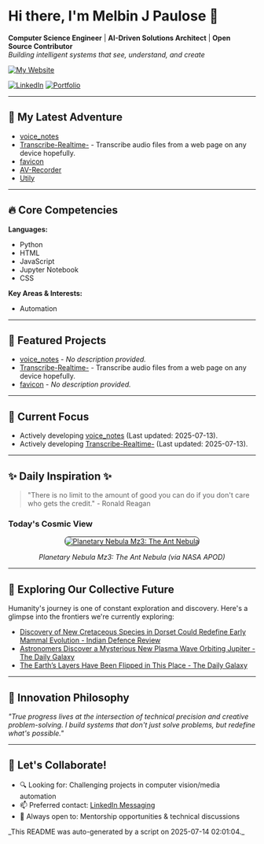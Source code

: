 # Hi there, I'm Melbin J Paulose 👋
**Computer Science Engineer** | **AI-Driven Solutions Architect** | **Open Source Contributor**  
*Building intelligent systems that see, understand, and create*

[![My Website](https://img.shields.io/badge/Website-wecanuseai.com-brightgreen?style=flat)](https://wecanuseai.com)

[![LinkedIn](https://img.shields.io/badge/LinkedIn-Connect%20Professionally-blue?style=flat&logo=linkedin)](https://www.linkedin.com/in/melbinjpaulose)
[![Portfolio](https://img.shields.io/badge/Portfolio-See%20My%20Work-important)](https://melbinjp.github.io/Utily/)

---

## 🚀 My Latest Adventure

<!-- REPO_LIST_START -->
* [voice_notes](https://github.com/melbinjp/voice_notes)
* [Transcribe-Realtime-](https://github.com/melbinjp/Transcribe-Realtime-) - Transcribe audio files from a web page on any device hopefully.
* [favicon](https://github.com/melbinjp/favicon)
* [AV-Recorder](https://github.com/melbinjp/AV-Recorder)
* [Utily](https://github.com/melbinjp/Utily)
<!-- REPO_LIST_END -->

---

## 🔥 Core Competencies

<!-- CORE_COMPETENCIES_START -->
**Languages:**
* Python
* HTML
* JavaScript
* Jupyter Notebook
* CSS

**Key Areas & Interests:**
* Automation
<!-- CORE_COMPETENCIES_END -->

---

## 🚀 Featured Projects

<!-- FEATURED_PROJECTS_START -->
* [voice_notes](https://github.com/melbinjp/voice_notes) - _No description provided._
* [Transcribe-Realtime-](https://github.com/melbinjp/Transcribe-Realtime-) - Transcribe audio files from a web page on any device hopefully.
* [favicon](https://github.com/melbinjp/favicon) - _No description provided._
<!-- FEATURED_PROJECTS_END -->

---

## 📌 Current Focus

<!-- CURRENT_FOCUS_START -->
* Actively developing [voice_notes](https://github.com/melbinjp/voice_notes) (Last updated: 2025-07-13).
* Actively developing [Transcribe-Realtime-](https://github.com/melbinjp/Transcribe-Realtime-) (Last updated: 2025-07-13).
<!-- CURRENT_FOCUS_END -->

---

## ✨ Daily Inspiration ✨

<!-- INSPIRATION_START -->
> "There is no limit to the amount of good you can do if you don't care who gets the credit." - Ronald Reagan

### Today's Cosmic View


<p align="center">
  <a href="https://apod.nasa.gov/apod/image/2507/ant_hubble_1072.jpg" target="_blank">
    <img src="https://apod.nasa.gov/apod/image/2507/ant_hubble_1072.jpg" alt="Planetary Nebula Mz3: The Ant Nebula" border="1" style="max-width: 100%; height: auto; border-radius: 8px;">
  </a>
</p>
<p align="center"><em>Planetary Nebula Mz3: The Ant Nebula (via NASA APOD)</em></p>

<!-- INSPIRATION_END -->

---

## 🌌 Exploring Our Collective Future

Humanity's journey is one of constant exploration and discovery. Here's a glimpse into the frontiers we're currently exploring:

<!-- FUTURE_INSIGHTS_START -->
* [Discovery of New Cretaceous Species in Dorset Could Redefine Early Mammal Evolution - Indian Defence Review](https://indiandefencereview.com/discovery-of-new-cretaceous-species-mammal/)
* [Astronomers Discover a Mysterious New Plasma Wave Orbiting Jupiter - The Daily Galaxy](https://dailygalaxy.com/2025/07/astronomers-mysterious-new-plasma-jupiter/)
* [The Earth’s Layers Have Been Flipped in This Place - The Daily Galaxy](https://dailygalaxy.com/2025/07/the-earths-layers-have-been-flipped/)
<!-- FUTURE_INSIGHTS_END -->

---

## 💬 Innovation Philosophy

*"True progress lives at the intersection of technical precision and creative problem-solving. I build systems that don't just solve problems, but redefine what's possible."*

---

## 🤝 Let's Collaborate!

- 🔍 Looking for: Challenging projects in computer vision/media automation
- 📫 Preferred contact: [LinkedIn Messaging](https://www.linkedin.com/in/melbinjpaulose)
- 🌱 Always open to: Mentorship opportunities & technical discussions

<!-- TIMESTAMP -->_This README was auto-generated by a script on 2025-07-14 02:01:04._<!-- /TIMESTAMP -->
